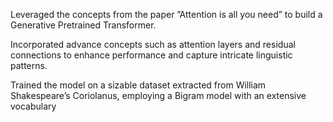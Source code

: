 Leveraged the concepts from the paper ”Attention is all you need” to build a Generative Pretrained Transformer.

Incorporated advance concepts such as attention layers and residual connections to enhance performance and capture
intricate linguistic patterns.

Trained the model on a sizable dataset extracted from William Shakespeare’s Coriolanus, employing a Bigram model
with an extensive vocabulary
